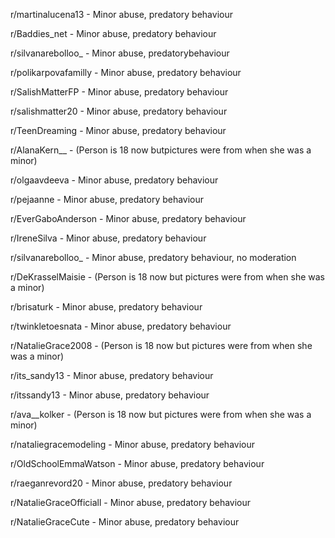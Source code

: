 r/martinalucena13 - Minor abuse, predatory behaviour

r/Baddies_net - Minor abuse, predatory behaviour

r/silvanarebolloo_  - Minor abuse, predatorybehaviour

r/polikarpovafamilly - Minor abuse, predatory behaviour

r/SalishMatterFP - Minor abuse, predatory behaviour

r/salishmatter20 - Minor abuse, predatory behaviour

r/TeenDreaming - Minor abuse, predatory behaviour

r/AlanaKern__ - (Person is 18 now butpictures were from when she was a minor)

r/olgaavdeeva - Minor abuse, predatory behaviour

r/pejaanne - Minor abuse, predatory behaviour

r/EverGaboAnderson - Minor abuse, predatory behaviour

r/IreneSilva - Minor abuse, predatory behaviour

r/silvanarebolloo_ - Minor abuse, predatory behaviour, no moderation

r/DeKrasselMaisie - (Person is 18 now but pictures were from when she was a minor)

r/brisaturk - Minor abuse, predatory behaviour

r/twinkletoesnata - Minor abuse, predatory behaviour

r/NatalieGrace2008 - (Person is 18 now but pictures were from when she was a minor)

r/its_sandy13 - Minor abuse, predatory behaviour

r/itssandy13 - Minor abuse, predatory behaviour

r/ava__kolker - (Person is 18 now but pictures were from when she was a minor)

r/nataliegracemodeling - Minor abuse, predatory behaviour

r/OldSchoolEmmaWatson - Minor abuse, predatory behaviour

r/raeganrevord20 - Minor abuse, predatory behaviour

r/NatalieGraceOfficiall - Minor abuse, predatory behaviour

r/NatalieGraceCute - Minor abuse, predatory behaviour